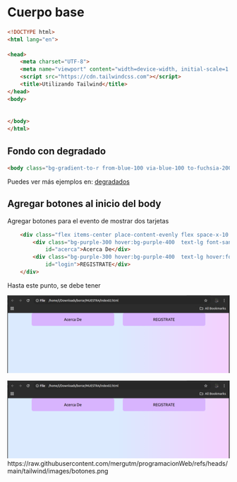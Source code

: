 # Cuerpo base


```html
<!DOCTYPE html>
<html lang="en">

<head>
    <meta charset="UTF-8">
    <meta name="viewport" content="width=device-width, initial-scale=1.0">
    <script src="https://cdn.tailwindcss.com"></script>
    <title>Utilizando Tailwind</title>
</head>
<body>


</body>
</html>

```

## Fondo con degradado

```html
<body class="bg-gradient-to-r from-blue-100 via-blue-100 to-fuchsia-200 bg-rose-50 place-items-center flex-col space-y-28">
```
 
 Puedes ver más ejemplos en:
 <a href='https://tailwindcss.com/docs/background-clip#cropping-to-text'> degradados </a>


## Agregar botones al inicio del body

Agregar botones para el evento de mostrar dos tarjetas

```html
    <div class="flex items-center place-content-evenly flex space-x-10 ">
        <div class="bg-purple-300 hover:bg-purple-400  text-lg font-sans hover:font-serif hover:font-bold  rounded-lg py-4 w-96 text-center cursor-pointer"
            id="acerca">Acerca De</div>
        <div class="bg-purple-300 hover:bg-purple-400  text-lg hover:font-serif hover:font-bold rounded-lg py-4 w-96 text-center cursor-pointer"
            id="login">REGISTRATE</div>
    </div>
```

Hasta este punto, se debe tener 

![alt text](https://raw.githubusercontent.com/mergutm/programacionWeb/refs/heads/main/tailwind/images/botones.png)

<img src="https://raw.githubusercontent.com/mergutm/programacionWeb/refs/heads/main/tailwind/images/botones.png">
https://raw.githubusercontent.com/mergutm/programacionWeb/refs/heads/main/tailwind/images/botones.png

```html
   

```



